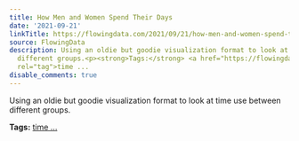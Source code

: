 ```yaml
---
title: How Men and Women Spend Their Days
date: '2021-09-21'
linkTitle: https://flowingdata.com/2021/09/21/how-men-and-women-spend-their-days/
source: FlowingData
description: Using an oldie but goodie visualization format to look at time use between
  different groups.<p><strong>Tags:</strong> <a href="https://flowingdata.com/tag/time-use/"
  rel="tag">time ...
disable_comments: true
---
```

Using an oldie but goodie visualization format to look at time use between different groups.<p><strong>Tags:</strong> <a href="https://flowingdata.com/tag/time-use/" rel="tag">time ...